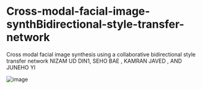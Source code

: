 # Cross-modal-facial-image-synthBidirectional-style-transfer-network
Cross modal facial image synthesis using a collaborative bidirectional style transfer network
NIZAM UD DIN1, SEHO BAE
, KAMRAN JAVED
, AND JUNEHO YI


![image](https://user-images.githubusercontent.com/27881319/171996834-788745d9-def8-4c90-8e4a-a100b9808ba9.png)
